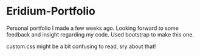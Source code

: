# Eridium-Portfolio
Personal portfolio I made a few weeks ago. Looking forward to some feedback and insight regarding my code. Used bootstrap to make this one.

custom.css might be a bit confusing to read, sry about that!
